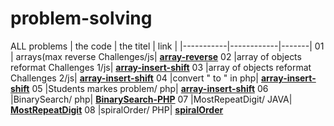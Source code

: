 # problem-solving
ALL problems 
|  the code |  the titel | link  | 
|-----------|------------|-------|
01            | arrays(max reverse Challenges/js| **[array-reverse](https://github.com/WaelAlQawasmi/problem-solving/tree/main/Challenge06)**
02            |array of objects reformat Challenges 1/js| **[array-insert-shift](https://github.com/WaelAlQawasmi/problem-solving/tree/main/Challenge07)**
03           |array of objects reformat  Challenges 2/js| **[array-insert-shift](https://github.com/WaelAlQawasmi/problem-solving/tree/main/Challenge07)**
04          |convert " to \"  in php| **[array-insert-shift](https://github.com/WaelAlQawasmi/problem-solving/tree/main/converter)**
05          |Students markes problem/ php| **[array-insert-shift](https://github.com/WaelAlQawasmi/problem-solving/tree/main/studantMarks)**
06         |BinarySearch/ php| **[BinarySearch-PHP](https://github.com/WaelAlQawasmi/problem-solving/tree/main/BinarySearch-PHP)**
07         |MostRepeatDigit/ JAVA| **[MostRepeatDigit](https://github.com/WaelAlQawasmi/problem-solving/tree/main/MostRepeatDigit)**
08        |spiralOrder/ PHP| **[spiralOrder](https://github.com/WaelAlQawasmi/problem-solving/tree/main/spiralOrder)**